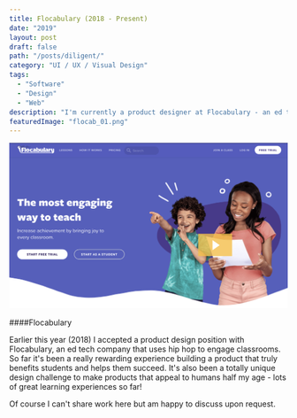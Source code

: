 ```yaml
---
title: Flocabulary (2018 - Present)
date: "2019"
layout: post
draft: false
path: "/posts/diligent/"
category: "UI / UX / Visual Design"
tags:
  - "Software"
  - "Design"
  - "Web"
description: "I'm currently a product designer at Flocabulary - an ed tech company that uses hip hop to engage k-12 students."
featuredImage: "flocab_01.png"
---
```

![Flocab](./flocab_01.png)

####Flocabulary

Earlier this year (2018) I accepted a product design position with Flocabulary, an ed tech company that uses hip hop to engage classrooms. So far it's been a really rewarding experience building a product that truly benefits students and helps them succeed. It's also been a totally unique design challenge to make products that appeal to humans half my age - lots of great learning experiences so far!

Of course I can't share work here but am happy to discuss upon request. 
